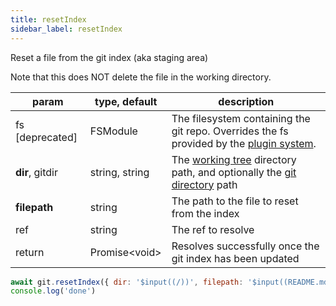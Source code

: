 ```yaml
---
title: resetIndex
sidebar_label: resetIndex
---
```


Reset a file from the git index (aka staging area)

Note that this does NOT delete the file in the working directory.

| param           | type, default   | description                                                                                                    |
| --------------- | --------------- | -------------------------------------------------------------------------------------------------------------- |
| fs [deprecated] | FSModule        | The filesystem containing the git repo. Overrides the fs provided by the [plugin system](./plugin_fs.md).      |
| **dir**, gitdir | string, string  | The [working tree](dir-vs-gitdir.md) directory path, and optionally the [git directory](dir-vs-gitdir.md) path |
| **filepath**    | string          | The path to the file to reset from the index                                                                   |
| ref             | string          | The ref to resolve                                                                                             |
| return          | Promise\<void\> | Resolves successfully once the git index has been updated                                                      |

```js live
await git.resetIndex({ dir: '$input((/))', filepath: '$input((README.md))' })
console.log('done')
```
